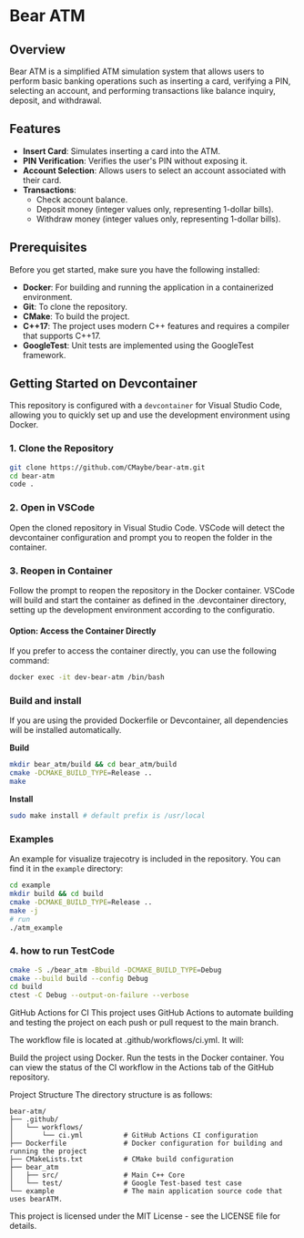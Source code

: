 # Bear ATM

## Overview

Bear ATM is a simplified ATM simulation system that allows users to perform basic banking operations such as inserting a card, verifying a PIN, selecting an account, and performing transactions like balance inquiry, deposit, and withdrawal. 

## Features

- **Insert Card**: Simulates inserting a card into the ATM.
- **PIN Verification**: Verifies the user's PIN without exposing it.
- **Account Selection**: Allows users to select an account associated with their card.
- **Transactions**:
  - Check account balance.
  - Deposit money (integer values only, representing 1-dollar bills).
  - Withdraw money (integer values only, representing 1-dollar bills).


## Prerequisites

Before you get started, make sure you have the following installed:

- **Docker**: For building and running the application in a containerized environment.
- **Git**: To clone the repository.
- **CMake**: To build the project.
- **C++17**: The project uses modern C++ features and requires a compiler that supports C++17.
- **GoogleTest**: Unit tests are implemented using the GoogleTest framework.


## Getting Started on Devcontainer
This repository is configured with a `devcontainer` for Visual Studio Code, allowing you to quickly set up and use the development environment using Docker.

### 1. Clone the Repository
```bash
git clone https://github.com/CMaybe/bear-atm.git
cd bear-atm
code .
```
### 2. Open in VSCode

Open the cloned repository in Visual Studio Code. VSCode will detect the devcontainer configuration and prompt you to reopen the folder in the container.

### 3. Reopen in Container

Follow the prompt to reopen the repository in the Docker container. VSCode will build and start the container as defined in the .devcontainer directory, setting up the development environment according to the configuratio.

#### Option: Access the Container Directly
If you prefer to access the container directly, you can use the following command:

```bash
docker exec -it dev-bear-atm /bin/bash
```

### Build and install 
If you are using the provided Dockerfile or Devcontainer, all dependencies will be installed automatically.

**Build**  
```bash
mkdir bear_atm/build && cd bear_atm/build
cmake -DCMAKE_BUILD_TYPE=Release ..
make
```
**Install**
```bash
sudo make install # default prefix is /usr/local
```

### Examples
An example for visualize trajecotry is included in the repository. You can find it in the `example` directory:
```bash
cd example
mkdir build && cd build
cmake -DCMAKE_BUILD_TYPE=Release ..
make -j
# run
./atm_example 
```

### 4. how to run TestCode
```bash
cmake -S ./bear_atm -Bbuild -DCMAKE_BUILD_TYPE=Debug
cmake --build build --config Debug
cd build
ctest -C Debug --output-on-failure --verbose
```



GitHub Actions for CI
This project uses GitHub Actions to automate building and testing the project on each push or pull request to the main branch.

The workflow file is located at .github/workflows/ci.yml. It will:

Build the project using Docker.
Run the tests in the Docker container.
You can view the status of the CI workflow in the Actions tab of the GitHub repository.

Project Structure
The directory structure is as follows:

```
bear-atm/
├── .github/
│   └── workflows/
│       └── ci.yml          # GitHub Actions CI configuration
├── Dockerfile              # Docker configuration for building and running the project
├── CMakeLists.txt          # CMake build configuration
├── bear_atm  				
│	├── src/ 				# Main C++ Core 
│	└── test/				# Google Test-based test case
└── example 				# The main application source code that uses bearATM.
```


This project is licensed under the MIT License - see the LICENSE file for details.



